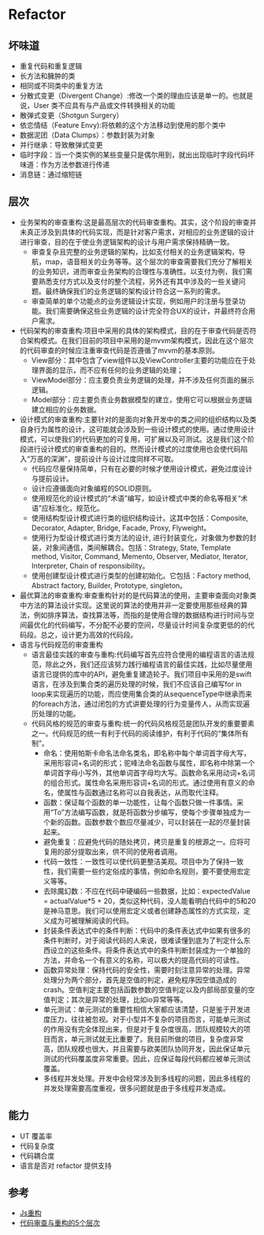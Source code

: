 # Refactor

## 坏味道

* 重复代码和重复逻辑
*  长方法和臃肿的类
*   相同或不同类中的重复方法
*   分散式变更（Divergent Change）:修改一个类的理由应该是单一的。也就是说，User 类不应具有与产品或文件转换相关的功能
*   散弹式变更（Shotgun Surgery）
*   依恋情结（Feature Envy):将依赖的这个方法移动到使用的那个类中
*   数据泥团（Data Clumps）：参数封装为对象
*   并行继承：导致散弹式变更
*   临时字段：当一个类实例的某些变量只是偶尔用到，就出出现临时字段代码坏味道：作为方法参数进行传递
*   消息链：通过缩短链

## 层次

* 业务架构的审查重构:这是最高层次的代码审查重构。其实，这个阶段的审查并未真正涉及到具体的代码实现，而是针对客户需求，对相应的业务逻辑的设计进行审查，目的在于使业务逻辑架构的设计与用户需求保持精确一致。
    - 审查复杂且完整的业务逻辑的架构，比如支付相关的业务逻辑架构，导航，map，语音相关的业务等等。这个层次的审查需要我们充分了解相关的业务知识，进而审查业务架构的合理性与准确性。以支付为例，我们需要熟悉支付方式以及支付的整个流程，另外还有其中涉及的一些关键问题。最终确保我们的业务逻辑的架构设计符合这一系列的需求。
    - 审查简单的单个功能点的业务逻辑设计实现，例如用户的注册与登录功能。我们需要确保这些业务逻辑的设计完全符合UX的设计，并最终符合用户需求。
* 代码架构的审查重构:项目中采用的具体的架构模式，目的在于审查代码是否符合架构模式。在我们目前的项目中采用的是mvvm架构模式，因此在这个层次的代码审查的时候应注重审查代码是否遵循了mvvm的基本原则。
    - View部分：其中包含了view组件以及ViewController主要的功能应在于处理界面的显示，而不应有任何的业务逻辑的处理；
    - ViewModel部分：应主要负责业务逻辑的处理，并不涉及任何页面的展示逻辑。
    - Model部分：应主要负责业务数据模型的建立，使用它可以根据业务逻辑建立相应的业务数据。
* 设计模式的审查重构:主要针对的是面向对象开发中的类之间的组织结构以及类自身行为属性的设计，这可能就会涉及到一些设计模式的使用。通过使用设计模式，可以使我们的代码更加的可复用，可扩展以及可测试。这是我们这个阶段进行设计模式的审查重构的目的。然而设计模式的过度使用也会使代码陷入“万恶的深渊”，提前设计与设计过度同样不可取。
    - 代码应尽量保持简单，只有在必要的时候才使用设计模式，避免过度设计与提前设计。
    - 设计应遵循面向对象编程的SOLID原则。
    - 使用规范化的设计模式的“术语”编写，如设计模式中类的命名等相关“术语”应标准化，规范化。
    - 使用结构型设计模式进行类的组织结构设计。这其中包括：Composite, Decorator, Adapter, Bridge, Facade, Proxy, Flyweight。
    - 使用行为型设计模式进行类方法的设计, 进行封装变化，对象做为参数的封装，对象间通信，类间解耦合。包括：Strategy, State, Template method, Visitor, Command, Memento, Observer, Mediator, Iterator, Interpreter, Chain of responsibility。
    - 使用创建型设计模式进行类型的创建初始化。它包括：Factory method, Abstract factory, Builder, Prototype, singleton。
* 最优算法的审查重构:审查重构针对的是代码算法的使用，主要审查面向对象类中方法的算法设计实现。这里说的算法的使用并非一定要使用那些经典的算法，例如排序算法，查找算法等，而指的是使用合理的数据结构进行时间与空间最优化的代码编写，不分配不必要的空间，尽量设计时间复杂度更低的的代码段。总之，设计更为高效的代码段。
* 语言与代码规范的审查重构
    - 语言最佳实践的审查与重构:代码编写首先应符合使用的编程语言的语法规范，除此之外，我们还应该努力践行编程语言的最佳实践，比如尽量使用语言已提供的库中的API，避免重复建造轮子。我们项目中采用的是swift语言，在涉及到集合类的遍历处理的时候，我们不应该自己编写for in loop来实现遍历的功能，而应使用集合类的从sequenceType中继承而来的foreach方法，通过闭包的方式讲要处理的行为变量传人，从而实现遍历处理的功能。
    - 代码风格的规范的审查与重构:统一的代码风格规范是团队开发的重要要素之一。代码规范的统一有利于代码的阅读维护，有利于代码的“集体所有制”。
        + 命名：使用帕斯卡命名法命名类名，即名称中每个单词首字母大写，采用形容词+名词的形式；驼峰法命名函数与属性，即名称中除第一个单词首字母小写外，其他单词首字母均大写。函数命名采用动词+名词的组合形式。属性命名采用形容词+名词的形式。通过使用有意义的命名，使属性与函数通过名称可以自我表达，从而取代注释。
        + 函数：保证每个函数的单一功能性，让每个函数只做一件事情。采用“To”方法编写函数，就是将函数分步编写，使每个步骤单独成为一个新的函数。函数参数个数应尽量减少，可以封装在一起的尽量封装起来。
        + 避免重复：应避免代码的随处拷贝，拷贝是重复的根源之一。应将可复用的部分提取出来，供不同的使用者调用。
        + 代码一致性：一致性可以使代码更整洁美观。项目中为了保持一致性，我们需要一些约定俗成的事情，例如命名规则，要不要使用宏定义等等。
        + 去除魔幻数：不应在代码中硬编码一些数据，比如：expectedValue = actualValue*5 + 20，类似这种代码，没人能看明白代码中的5和20是神马意思。我们可以使用宏定义或者创建静态属性的方式实现，定义成为可被理解阅读的代码。
        + 封装条件表达式中的条件判断：代码中的条件表达式中如果有很多的条件判断时，对于阅读代码的人来说，很难读懂到底为了判定什么东西设立的这些条件。将条件表达式中的条件判断封装成为一个单独的方法，并命名一个有意义的名称，可以极大的提高代码的可读性。
        + 函数异常处理：保持代码的安全性，需要时刻注意异常的处理。异常处理分为两个部分，首先是空值的判定，避免程序因空值造成的crash。空值判定主要包括函数参数的空值判定以及内部局部变量的空值判定；其次是异常的处理，比如io异常等等。
        + 单元测试：单元测试的重要性相信大家都应该清楚，只是鉴于开发进度压力，往往被忽视。对于小型并不复杂的项目而言，可能单元测试的作用没有完全体现出来，但是对于复杂度很高，团队规模较大的项目而言，单元测试就无比重要了。我目前所做的项目，复杂度非常高，团队规模也很大，并且需要与欧美团队协同开发，因此保证单元测试的代码覆盖度非常重要。因此，应保证每段代码都应被单元测试覆盖。
        + 多线程并发处理。开发中会经常涉及到多线程的问题，因此多线程的并发处理需要高度重视，很多问题就是由于多线程并发造成。

## 能力

* UT 覆盖率
* 代码复杂度
* 代码耦合度
* 语言是否对 refactor 提供支持

## 参考

* [Js重构](https://github.com/hankzhuo/Blog/blob/master/JS/%E4%BB%A3%E7%A0%81%E9%87%8D%E6%9E%84.md)
* [代码审查与重构的5个层次](http://www.techug.com/post/five-level-of-code-review.html)

